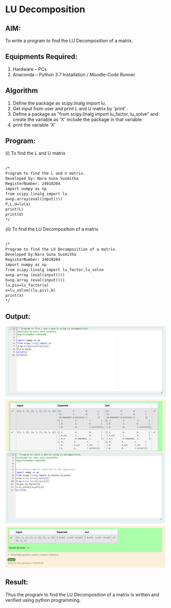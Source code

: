 # LU Decomposition 

## AIM:
To write a program to find the LU Decomposition of a matrix.

## Equipments Required:
1. Hardware – PCs
2. Anaconda – Python 3.7 Installation / Moodle-Code Runner

## Algorithm
1. Define the package as scipy.linalg import lu.
2. Get input from user and print L and U matrix by 'print' .
3. Define a package as "from scipy.linalg import lu_factor, lu_solve" and create the variable as 'X' include the package in that variable.
4. print the variable 'X'

## Program:
(i) To find the L and U matrix
```

/* 
Program to find the L and U matrix.
Developed by: Nara Guna Susmitha
RegisterNumber: 24010204
import numpy as np
from scipy.linalg import lu
a=np.array(eval(input()))
P,L,U=lu(a)
print(L)
print(U)
*/

```
(ii) To find the LU Decomposition of a matrix

```

/*
Program to find the LU Decomposition of a matrix.
Developed by:Nara Guna Susmitha 
RegisterNumber: 24010204
import numpy as np
from scipy.linalg import lu_factor,lu_solve
a=np.array (eval(input()))
b=np.array (eval(input()))
lu,piv=lu_factor(a)
x=lu_solve((lu,piv),b)
print(x)
*/

```

## Output:
![output](<Screenshot 2024-12-01 212041.png>)
![output](<Screenshot 2024-12-01 212054.png>)

## Result:
Thus the program to find the LU Decomposition of a matrix is written and verified using python programming.

